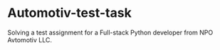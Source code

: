 # Automotiv-test-task
Solving a test assignment for a Full-stack Python developer from NPO Avtomotiv LLC.
